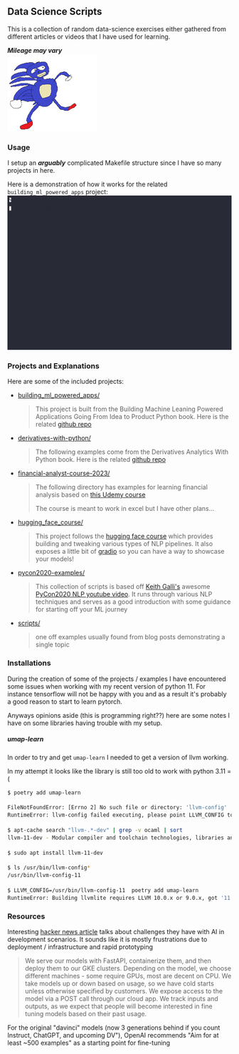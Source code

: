 ## Data Science Scripts

This is a collection of random data-science exercises either gathered from different articles
or videos that I have used for learning.

___Mileage may vary___
<br />
<img src="assets/ggf.gif" width="200" />

### Usage

I setup an ___arguably___ complicated Makefile structure since I have so many projects in here.

Here is a demonstration of how it works for the related `building_ml_powered_apps` project:
![Demo](assets/make-demo.gif)

### Projects and Explanations

Here are some of the included projects:
- [building_ml_powered_apps/](https://github.com/ottingbob/data-science-examples/tree/main/building_ml_powered_apps)
	> This project is built from the Building Machine Leaning Powered Applications Going From Idea to Product Python book. Here is the related [github repo](https://github.com/hundredblocks/ml-powered-applications)
- [derivatives-with-python/](https://github.com/ottingbob/data-science-examples/tree/main/derivatives-with-python)
	> The following examples come from the Derivatives Analytics With Python book. Here is the related [github repo](https://github.com/yhilpisch/dawp/blob/master/python36)
- [financial-analyst-course-2023/](https://github.com/ottingbob/data-science-examples/tree/main/financial-analyst-course-2023)
	> The following directory has examples for learning financial analysis based on [this Udemy course](https://www.udemy.com/course/the-complete-financial-analyst-course)
	>
	> The course is meant to work in excel but I have other plans...
- [hugging_face_course/](https://github.com/ottingbob/data-science-examples/tree/main/hugging_face_course)
	> This project follows the [hugging face course](https://huggingface.co/course/chapter0/1?fw=pt) which provides building and tweaking various types of NLP pipelines. It also exposes a little bit of [gradio](https://gradio.app/) so you can have a way to showcase your models!
- [pycon2020-examples/](https://github.com/ottingbob/data-science-examples/tree/main/pycon2020-examples)
	> This collection of scripts is based off [Keith Galli's](https://github.com/keithgalli) awesome [PyCon2020 NLP youtube video](https://www.youtube.com/watch?v=vyOgWhwUmec). It runs through various NLP techniques and serves as a good introduction with some guidance for starting off your ML journey
- [scripts/](https://github.com/ottingbob/data-science-examples/tree/main/scripts)
	> one off examples usually found from blog posts demonstrating a single topic

### Installations

During the creation of some of the projects / examples I have encountered some issues when working with my recent version of python 11. For instance tensorflow will not be happy with you and as a result it's probably a good reason to start to learn pytorch.

Anyways opinions aside (this is programming right??) here are some notes I have on some libraries having trouble with my setup.

##### umap-learn

In order to try and get `umap-learn` I needed to get a version of llvm working.

In my attempt it looks like the library is still too old to work with python 3.11 =(

```bash
$ poetry add umap-learn

FileNotFoundError: [Errno 2] No such file or directory: 'llvm-config'
RuntimeError: llvm-config failed executing, please point LLVM_CONFIG to the path for llvm-config

$ apt-cache search "llvm-.*-dev" | grep -v ocaml | sort
llvm-11-dev - Modular compiler and toolchain technologies, libraries and headers

$ sudo apt install llvm-11-dev

$ ls /usr/bin/llvm-config*
/usr/bin/llvm-config-11

$ LLVM_CONFIG=/usr/bin/llvm-config-11  poetry add umap-learn
RuntimeError: Building llvmlite requires LLVM 10.0.x or 9.0.x, got '11.1.0'. Be sure to set LLVM_CONFIG to the right executable path.
```

### Resources

Interesting [hacker news article](https://news.ycombinator.com/item?id=34971883) talks about challenges they have with AI in development scenarios. It sounds like it is mostly frustrations due to deployment / infrastructure and rapid prototyping
> We serve our models with FastAPI, containerize them, and then deploy them to our GKE clusters. Depending on the model, we choose different machines - some require GPUs, most are decent on CPU. We take models up or down based on usage, so we have cold starts unless otherwise specified by customers. We expose access to the model via a POST call through our cloud app. We track inputs and outputs, as we expect that people will become interested in fine tuning models based on their past usage.

For the original "davinci" models (now 3 generations behind if you count Instruct, ChatGPT, and upcoming DV"), OpenAI recommends "Aim for at least ~500 examples" as a starting point for fine-tuning
